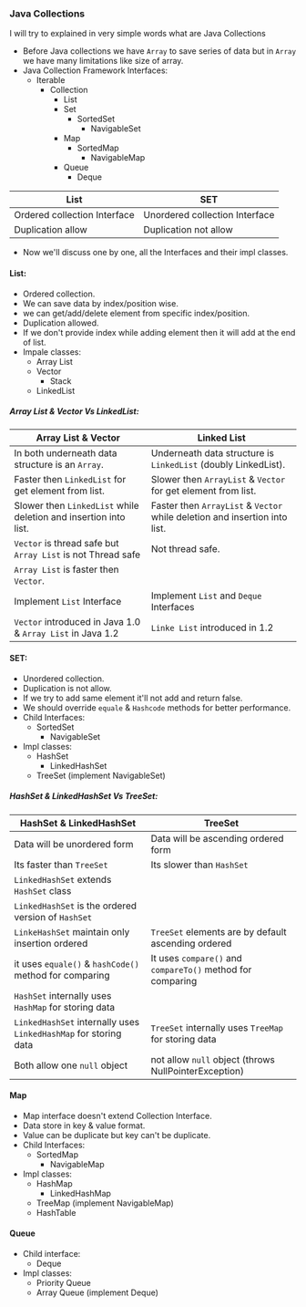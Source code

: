 ### Java Collections
I will try to explained in very simple words what are Java Collections

* Before Java collections we have `Array` to save series of data but in `Array` we have many limitations like size of array.
* Java Collection Framework Interfaces:
    - Iterable
        - Collection
            - List
            - Set
                - SortedSet
                    - NavigableSet
            - Map
                - SortedMap
                    - NavigableMap
            - Queue
                - Deque

List | SET |
---  | --- |
Ordered collection Interface | Unordered collection Interface
Duplication allow | Duplication not allow

* Now we'll discuss one by one, all the Interfaces and their impl classes.

#### List:
* Ordered collection.
* We can save data by index/position wise.
* we can get/add/delete element from specific index/position.
* Duplication allowed.
* If we don't provide index while adding element then it will add at the end of list.
* Impale classes:
    - Array List
    - Vector
        - Stack
    - LinkedList
##### Array List & Vector Vs LinkedList:

Array List & Vector | Linked List |
---    | ---         |
In both underneath data structure is an `Array`. | Underneath data structure is `LinkedList` (doubly LinkedList).
Faster then `LinkedList` for get element from list. | Slower then `ArrayList` & `Vector` for get element from list.
Slower then `LinkedList` while deletion and insertion into list.| Faster then `ArrayList` & `Vector` while deletion and insertion into list.
`Vector` is thread safe but `Array List` is not Thread safe | Not thread safe.
`Array List` is faster then `Vector`.|
Implement `List` Interface | Implement `List` and `Deque` Interfaces
`Vector` introduced in Java 1.0 & `Array List` in Java 1.2|`Linke List` introduced in 1.2

#### SET:
* Unordered collection.
* Duplication is not allow.
* If we try to add same element it'll not add and return false.
* We should override `equale` & `Hashcode` methods for better performance.
* Child Interfaces:
    - SortedSet
        - NavigableSet
* Impl classes:
    - HashSet
        - LinkedHashSet
    - TreeSet   (implement NavigableSet)

##### HashSet & LinkedHashSet Vs TreeSet:
HashSet & LinkedHashSet | TreeSet |
 ---    | ---     |
Data will be unordered form| Data will be ascending ordered form
Its faster than `TreeSet`| Its slower than `HashSet`
`LinkedHashSet` extends `HashSet` class|
`LinkedHashSet` is the ordered version of `HashSet`|
`LinkeHashSet` maintain only insertion ordered| `TreeSet` elements are by default ascending ordered
it uses `equale()` & `hashCode()` method for comparing| It uses `compare()` and `compareTo()` method for comparing
`HashSet` internally uses `HashMap` for storing data|
`LinkedHashSet` internally uses `LinkedHashMap` for storing data| `TreeSet` internally uses `TreeMap` for storing data
Both allow one `null` object| not allow `null` object (throws NullPointerException)

#### Map
* Map interface doesn't extend Collection Interface.
* Data store in key & value format.
* Value can be duplicate but key can't be duplicate.
* Child Interfaces:
    - SortedMap
        - NavigableMap
* Impl classes:
    - HashMap
        - LinkedHashMap
    - TreeMap   (implement NavigableMap)
    - HashTable

#### Queue
* Child interface:
    - Deque
* Impl classes:
    - Priority Queue
    - Array Queue   (implement Deque)
